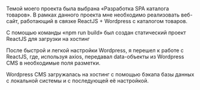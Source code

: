 Темой моего проекта была выбрана «Разработка SPA каталога товаров». 
В рамках данного проекта мне необходимо реализовать веб-сайт, работающий 
в связке ReactJS + Wordpress с каталогом товаров.

С помощью команды «npm run build» был создан статический проект 
ReactJS для загрузки на хостинг

После быстрой и легкой настройки Wordpress, я перешел к работе с 
ReactJS, где, используя axios, передавал data-объекты из Wordpress CMS в 
необходимые поля разметки.

Wordpress CMS загружалась на хостинг с помощью бэкапа базы данных 
с локальной системы и с последующей её настройкой.

